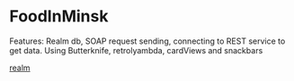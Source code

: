 # FoodInMinsk
Features: Realm db, SOAP request sending, connecting to REST service to get data.
Using Butterknife, retrolyambda, cardViews and snackbars


[realm](https://github.com/realm/realm-java)
